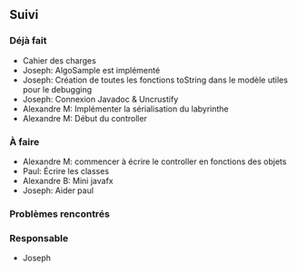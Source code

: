 ## Suivi
### Déjà fait
* Cahier des charges
* Joseph: AlgoSample est implémenté
* Joseph: Création de toutes les fonctions toString dans le modèle utiles pour le debugging
* Joseph: Connexion Javadoc & Uncrustify
* Alexandre M: Implémenter la sérialisation du labyrinthe
* Alexandre M: Début du controller
 
### À faire
* Alexandre M: commencer à écrire le controller en fonctions des objets
* Paul: Écrire les classes
* Alexandre B: Mini javafx
* Joseph: Aider paul

### Problèmes rencontrés

### Responsable
* Joseph

